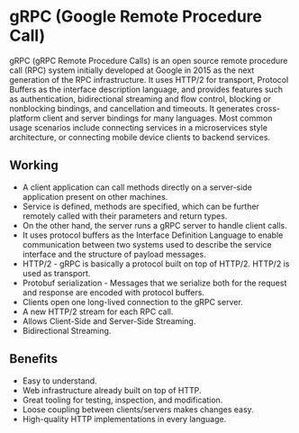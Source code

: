# gRPC (Google Remote Procedure Call)

gRPC (gRPC Remote Procedure Calls) is an open source remote procedure call (RPC) system initially developed at Google in 2015 as the next generation of the RPC infrastructure. It uses HTTP/2 for transport, Protocol Buffers as the interface description language, and provides features such as authentication, bidirectional streaming and flow control, blocking or nonblocking bindings, and cancellation and timeouts. It generates cross-platform client and server bindings for many languages. Most common usage scenarios include connecting services in a microservices style architecture, or connecting mobile device clients to backend services. 

## Working


- A client application can call methods directly on a server-side application present on other machines.
- Service is defined, methods are specified, which can be further remotely called with their parameters and return types.
- On the other hand, the server runs a gRPC server to handle client calls.
- It uses protocol buffers as the Interface Definition Language to enable communication between two systems used to describe the service interface and the structure of payload messages.
- HTTP/2 - gRPC is basically a protocol built on top of HTTP/2. HTTP/2 is used as transport.
- Protobuf serialization - Messages that we serialize both for the request and response are encoded with protocol buffers.
- Clients open one long-lived connection to the gRPC server.
- A new HTTP/2 stream for each RPC call.
- Allows Client-Side and Server-Side Streaming.
- Bidirectional Streaming.

## Benefits


- Easy to understand.
- Web infrastructure already built on top of HTTP.
- Great tooling for testing, inspection, and modification.
- Loose coupling between clients/servers makes changes easy.
- High-quality HTTP implementations in every language.




